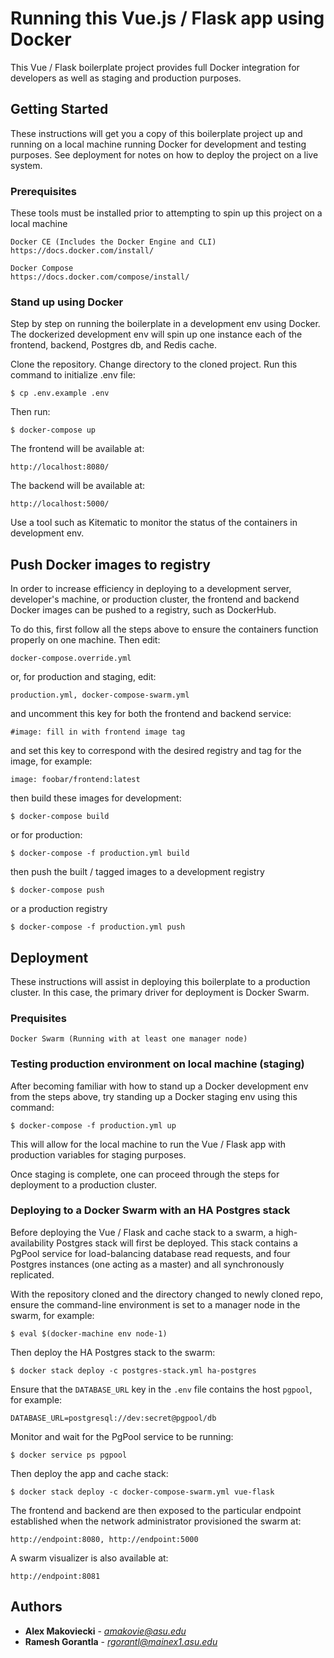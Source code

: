 # Running this Vue.js / Flask app using Docker

This Vue / Flask boilerplate project provides full Docker integration for developers as well as staging and production purposes.

## Getting Started

These instructions will get you a copy of this boilerplate project up and running on a local machine running Docker for development and testing purposes. See deployment for notes on how to deploy the project on a live system.

### Prerequisites

These tools must be installed prior to attempting to spin up this project on a local machine

```
Docker CE (Includes the Docker Engine and CLI)
https://docs.docker.com/install/
```

```
Docker Compose
https://docs.docker.com/compose/install/
```

### Stand up using Docker

Step by step on running the boilerplate in a development env using Docker.
The dockerized development env will spin up one instance each of the frontend, backend, Postgres db, and Redis cache.

Clone the repository. Change directory to the cloned project. Run this command to initialize .env file:

```
$ cp .env.example .env
```

Then run:

```
$ docker-compose up
```

The frontend will be available at:

```
http://localhost:8080/
```

The backend will be available at:

```
http://localhost:5000/
```

Use a tool such as Kitematic to monitor the status of the containers in development env.

## Push Docker images to registry

In order to increase efficiency in deploying to a development server, developer's machine, or production cluster, the frontend and backend Docker images can be pushed to a registry, such as DockerHub.

To do this, first follow all the steps above to ensure the containers function properly on one machine.
Then edit:
```
docker-compose.override.yml
```
or, for production and staging, edit:
```
production.yml, docker-compose-swarm.yml
```
and uncomment this key for both the frontend and backend service:
```
#image: fill in with frontend image tag
```
and set this key to correspond with the desired registry and tag for the image, for example:
```
image: foobar/frontend:latest
```
then build these images for development:
```
$ docker-compose build
```
or for production:
```
$ docker-compose -f production.yml build
```
then push the built / tagged images to a development registry
```
$ docker-compose push
```
or a production registry
```
$ docker-compose -f production.yml push
```

## Deployment

These instructions will assist in deploying this boilerplate to a production cluster. In this case, the primary driver for deployment is Docker Swarm.

### Prequisites

```
Docker Swarm (Running with at least one manager node)
```

### Testing production environment on local machine (staging)

After becoming familiar with how to stand up a Docker development env from the steps above, try standing up a Docker staging env using this command:
```
$ docker-compose -f production.yml up
```
This will allow for the local machine to run the Vue / Flask app with production variables for staging purposes.

Once staging is complete, one can proceed through the steps for deployment to a production cluster.

### Deploying to a Docker Swarm with an HA Postgres stack

Before deploying the Vue / Flask and cache stack to a swarm, a high-availability Postgres stack will first be deployed. This stack contains a PgPool service for load-balancing database read requests, and four Postgres instances (one acting as a master) and all synchronously replicated. 

With the repository cloned and the directory changed to newly cloned repo, ensure the command-line environment is set to a manager node in the swarm, for example:
```
$ eval $(docker-machine env node-1)
```
Then deploy the HA Postgres stack to the swarm:
```
$ docker stack deploy -c postgres-stack.yml ha-postgres
```
Ensure that the ```DATABASE_URL``` key in the ```.env``` file contains the host ```pgpool```, for example:
```
DATABASE_URL=postgresql://dev:secret@pgpool/db
```
Monitor and wait for the PgPool service to be running:
```
$ docker service ps pgpool
```
Then deploy the app and cache stack:
```
$ docker stack deploy -c docker-compose-swarm.yml vue-flask
```

The frontend and backend are then exposed to the particular endpoint established when the network administrator provisioned the swarm at:
```
http://endpoint:8080, http://endpoint:5000
```
A swarm visualizer is also available at:
```
http://endpoint:8081
```

## Authors

* **Alex Makoviecki** - *amakovie@asu.edu*
* **Ramesh Gorantla** - *rgorantl@mainex1.asu.edu*
